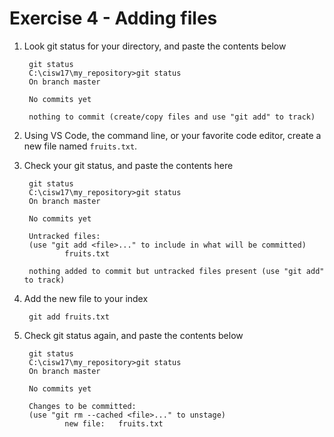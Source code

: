 # Exercise 4 - Adding files

1. Look git status for your directory, and paste the contents below

        git status
        C:\cisw17\my_repository>git status
        On branch master

        No commits yet

        nothing to commit (create/copy files and use "git add" to track)

2. Using VS Code, the command line, or your favorite code editor, create a new file named `fruits.txt`.

3. Check your git status, and paste the contents here

        git status
        C:\cisw17\my_repository>git status
        On branch master

        No commits yet

        Untracked files:
        (use "git add <file>..." to include in what will be committed)
                fruits.txt

        nothing added to commit but untracked files present (use "git add" to track)

4. Add the new file to your index

        git add fruits.txt

5. Check git status again, and paste the contents below

        git status
        C:\cisw17\my_repository>git status
        On branch master

        No commits yet

        Changes to be committed:
        (use "git rm --cached <file>..." to unstage)
                new file:   fruits.txt


